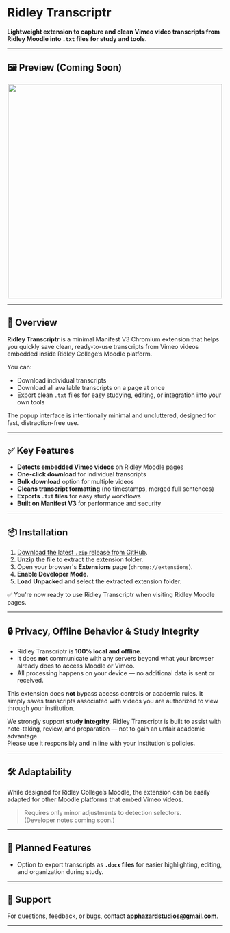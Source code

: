 # Ridley Transcriptr

**Lightweight extension to capture and clean Vimeo video transcripts from Ridley Moodle into `.txt` files for study and
tools.**

---

## 🖼️ Preview (Coming Soon)

<p align="center">
  <img src="https://github.com/AppHazard-Studios/Ridley-Transcriptr/blob/main/assets/ridley-transcriptr-small.gif?raw=true" width="500"/>
</p>

---

## 🎯 Overview

**Ridley Transcriptr** is a minimal Manifest V3 Chromium extension that helps you quickly save clean, ready-to-use
transcripts from Vimeo videos embedded inside Ridley College’s Moodle platform.

You can:

- Download individual transcripts
- Download all available transcripts on a page at once
- Export clean `.txt` files for easy studying, editing, or integration into your own tools

The popup interface is intentionally minimal and uncluttered, designed for fast, distraction-free use.

---

## ✅ Key Features

- **Detects embedded Vimeo videos** on Ridley Moodle pages
- **One-click download** for individual transcripts
- **Bulk download** option for multiple videos
- **Cleans transcript formatting** (no timestamps, merged full sentences)
- **Exports `.txt` files** for easy study workflows
- **Built on Manifest V3** for performance and security

---

## 📦 Installation

1. [Download the latest `.zip` release from GitHub](https://github.com/AppHazard-Studios/Ridley-Transcriptr/releases).
2. **Unzip** the file to extract the extension folder.
3. Open your browser's **Extensions** page (`chrome://extensions`).
4. **Enable Developer Mode**.
5. **Load Unpacked** and select the extracted extension folder.

✅ You're now ready to use Ridley Transcriptr when visiting Ridley Moodle pages.

---

## 🔒 Privacy, Offline Behavior & Study Integrity

- Ridley Transcriptr is **100% local and offline**.
- It does **not** communicate with any servers beyond what your browser already does to access Moodle or Vimeo.
- All processing happens on your device — no additional data is sent or received.

This extension does **not** bypass access controls or academic rules. It simply saves transcripts associated with videos
you are authorized to view through your institution.

We strongly support **study integrity**. Ridley Transcriptr is built to assist with note-taking, review, and
preparation — not to gain an unfair academic advantage.  
Please use it responsibly and in line with your institution's policies.

---

## 🛠️ Adaptability

While designed for Ridley College’s Moodle, the extension can be easily adapted for other Moodle platforms that embed
Vimeo videos.

> Requires only minor adjustments to detection selectors.  
> (Developer notes coming soon.)

---

## 🧪 Planned Features

- Option to export transcripts as **`.docx` files** for easier highlighting, editing, and organization during study.

---

## 📩 Support

For questions, feedback, or bugs, contact **apphazardstudios@gmail.com**.

---

<!--  
Tags: Ridley College, Moodle, Vimeo downloader, transcript downloader, study tool, Manifest V3 extension, Chromium extension, education tools
-->